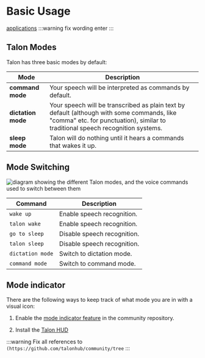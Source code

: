 # Basic Usage

[applications](/docs/Resource%20Hub/Apps/overview.md)
:::warning fix wording enter
:::



## Talon Modes

Talon has three basic modes by default:

| Mode          | Description                 |
| ---------------- | --------------------------- |
| **command mode**        | Your speech will be interpreted as commands by default.  |
| **dictation mode**        | Your speech will be transcribed as plain text by default (although with some commands, like "comma" etc. for punctuation), similar to traditional speech recognition systems.  |
| **sleep mode** | Talon will do nothing until it hears a commands that wakes it up.|


## Mode Switching


<!--- the source is in diagrams\basic_talon_modes.graphml ---> 

<img src="/img/basic_talon_modes.png/"
     alt="diagram showing the different Talon modes, and the voice commands used to switch between them"
 />

| Command          | Description                 |
| ---------------- | --------------------------- |
| `wake up`        | Enable speech recognition.  |
| `talon wake`     | Enable speech recognition.  |
| `go to sleep`    | Disable speech recognition. |
| `talon sleep`    | Disable speech recognition. |
| `dictation mode` | Switch to dictation mode.   |
| `command mode`   | Switch to command mode.     |

## Mode indicator

There are the following ways to keep track of what mode you are in with a visual icon:

1. Enable the [mode indicator feature](https://github.com/talonhub/community/tree/main/plugin/mode_indicator) in the community repository.

2. Install the [Talon HUD](/docs/Integrations/Details/talon-hud.md) 

:::warning
Fix all references to `(https://github.com/talonhub/community/tree`
:::

